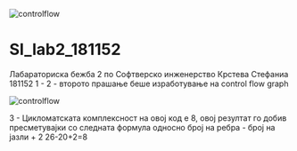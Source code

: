 ![controlflow](https://user-images.githubusercontent.com/74074531/120232498-f4332a00-c253-11eb-82c3-df524e3c76c5.png)
# SI_lab2_181152
Лабараториска бежба 2 по Софтверско инженерство 
Крстева Стефаниа 181152
1 -
2 - второто прашање беше изработување на control flow graph

![controlflow](https://user-images.githubusercontent.com/74074531/120232498-f4332a00-c253-11eb-82c3-df524e3c76c5.png)

3 -  Цикломатската комплексност на овој код е 8, овој резултат го добив пресметувајки со следната формула односно 
број на ребра - број на јазли + 2
26-20+2=8
